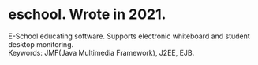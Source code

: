 # eschool. Wrote in 2021.<br/>
E-School educating software. Supports electronic whiteboard and student desktop monitoring.<br/>
Keywords: JMF(Java Multimedia Framework), J2EE, EJB.

